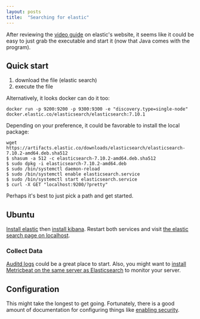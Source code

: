 ```yaml
---
layout: posts
title:  "Searching for elastic"
---
```


After reviewing the [video guide](https://www.elastic.co/webinars/getting-started-elasticsearch?baymax=default&elektra=docs&storm=top-video) on elastic's website, it seems like it could be easy to just grab the executable and start it (now that Java comes with the program). 

## Quick start

1. download the file (elastic search)
2. execute the file

Alternatively, it looks docker can do it too:

```
docker run -p 9200:9200 -p 9300:9300 -e "discovery.type=single-node" docker.elastic.co/elasticsearch/elasticsearch:7.10.1
```
Depending on your preference, it could be favorable to install the local package:

```
wget https://artifacts.elastic.co/downloads/elasticsearch/elasticsearch-7.10.2-amd64.deb.sha512
$ shasum -a 512 -c elasticsearch-7.10.2-amd64.deb.sha512
$ sudo dpkg -i elasticsearch-7.10.2-amd64.deb
$ sudo /bin/systemctl daemon-reload
$ sudo /bin/systemctl enable elasticsearch.service
$ sudo /bin/systemctl start elasticsearch.service
$ curl -X GET "localhost:9200/?pretty"
```
Perhaps it's best to just pick a path and get started.

## Ubuntu
 
[Install elastic](https://www.elastic.co/guide/en/elasticsearch/reference/current/deb.html) then [install kibana](https://www.elastic.co/guide/en/kibana/current/deb.html). Restart both services and visit [the elastic search page on localhost](http://localhost:5601).
 
### Collect Data
 
[Auditd logs](https://www.elastic.co/guide/en/beats/filebeat/7.11/filebeat-module-auditd.html) could be a great place to start. Also, you might want to [install Metricbeat on the same server as Elasticsearch](https://www.elastic.co/guide/en/beats/metricbeat/7.11/metricbeat-installation-configuration.html) to monitor your server.

## Configuration

This might take the longest to get going. Fortunately, there is a good amount of documentation for configuring things like [enabling security](https://www.elastic.co/guide/en/elasticsearch/reference/7.11/get-started-enable-security.html).

